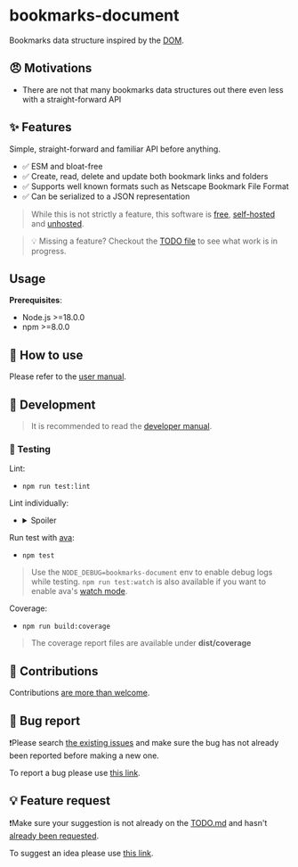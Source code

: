 # bookmarks-document

Bookmarks data structure inspired by the [DOM](https://dom.spec.whatwg.org/#interface-document).

## 😠 Motivations

- There are not that many bookmarks data structures out there even less with a straight-forward API

## ✨ Features

Simple, straight-forward and familiar API before anything.

* ✅ ESM and bloat-free
* ✅ Create, read, delete and update both bookmark links and folders
* ✅ Supports well known formats such as Netscape Bookmark File Format
* ✅ Can be serialized to a JSON representation

> While this is not strictly a feature, this software is [free](https://www.gnu.org/philosophy/free-sw.en.html), [self-hosted](https://en.wikipedia.org/wiki/Self-hosting_(web_services)) and [unhosted](https://unhosted.org).  

> 💡 Missing a feature? Checkout the [TODO file](./TODO.md) to see what work is in progress.

## Usage

**Prerequisites**:

* Node.js >=18.0.0
* npm >=8.0.0

## 🚀 How to use

Please refer to the [user manual](./documentation/user-manual.md).

## 🔨 Development

> It is recommended to read the [developer manual](../documentation/developer-manual.md).

### 🧪 Testing

Lint:
- ``npm run test:lint``

Lint individually:

- <details>
  <summary>Spoiler</summary>

  Files ([Knip](https://github.com/webpro-nl/knip)):
  - ``npm run test:lint:files``

  Javascript files ([eslint](https://github.com/eslint/eslint)):
  - ``npm run test:lint:ecmascript``
  
</details>


Run test with [ava](https://github.com/avajs/ava):
- ``npm test``
> Use the ``NODE_DEBUG=bookmarks-document`` env to enable debug logs while testing.
> ``npm run test:watch`` is also available if you want to enable ava's [watch mode](https://github.com/avajs/ava/blob/main/docs/recipes/watch-mode.md). 

Coverage:
- ``npm run build:coverage``
> The coverage report files are available under **dist/coverage**

## 🧒 Contributions

Contributions [are more than welcome](./.github/CONTRIBUTING.md).

## 👾 Bug report 

❗Please search [the existing issues](https://github.com/thoughtsunificator/bookmarks-document/labels/bug) and make sure the bug has not already been reported before making a new one.

To report a bug please use [this link](https://github.com/thoughtsunificator/bookmarks-document/issues/new?assignees=&labels=&projects=&template=BUG_REPORT.md&title=).

## 💡 Feature request 

❗Make sure your suggestion is not already on the [TODO.md](TODO.md) and hasn't [already been requested](https://github.com/thoughtsunificator/bookmarks-document/labels/enhancement).

To suggest an idea please use [this link](https://github.com/thoughtsunificator/bookmarks-document/issues/new?assignees=&labels=&projects=&template=FEATURE_REQUEST.md&title=).

